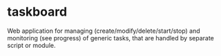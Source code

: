 # taskboard
Web application for managing (create/modify/delete/start/stop) and monitoring (see progress) of generic tasks, that are handled by separate script or module.
